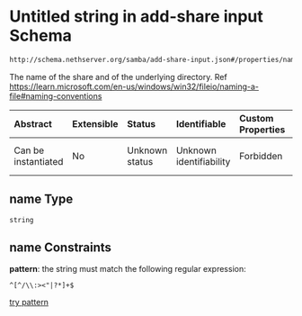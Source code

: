 # Untitled string in add-share input Schema

```txt
http://schema.nethserver.org/samba/add-share-input.json#/properties/name
```

The name of the share and of the underlying directory. Ref <https://learn.microsoft.com/en-us/windows/win32/fileio/naming-a-file#naming-conventions>

| Abstract            | Extensible | Status         | Identifiable            | Custom Properties | Additional Properties | Access Restrictions | Defined In                                                                  |
| :------------------ | :--------- | :------------- | :---------------------- | :---------------- | :-------------------- | :------------------ | :-------------------------------------------------------------------------- |
| Can be instantiated | No         | Unknown status | Unknown identifiability | Forbidden         | Allowed               | none                | [add-share-input.json\*](samba/add-share-input.json "open original schema") |

## name Type

`string`

## name Constraints

**pattern**: the string must match the following regular expression:&#x20;

```regexp
^[^/\\:><"|?*]+$
```

[try pattern](https://regexr.com/?expression=%5E%5B%5E%2F%5C%5C%3A%3E%3C%22%7C%3F*%5D%2B%24 "try regular expression with regexr.com")
